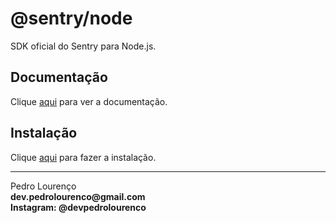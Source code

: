 # @sentry/node

SDK oficial do Sentry para Node.js.

## Documentação

Clique [aqui](https://github.com/getsentry/sentry-javascript) para ver a documentação.

## Instalação

Clique [aqui](https://www.npmjs.com/package/@sentry/node) para fazer a instalação.


<hr>
<stong>Pedro Lourenço</strong><br>
<Strong>dev.pedrolourenco@gmail.com</strong><br>
<Strong>Instagram: @devpedrolourenco</strong>

